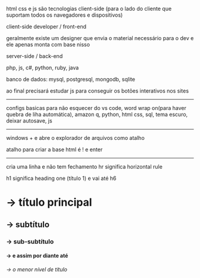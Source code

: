 html css e js são tecnologias client-side (para o lado do cliente que suportam todos os navegadores e dispositivos)

client-side developer / front-end 

geralmente existe um designer que envia o material necessário para o dev e ele apenas monta com base nisso

server-side / back-end

php, js, c#, python, ruby, java

banco de dados: mysql, postgresql, mongodb, sqlite

ao final precisará estudar js para conseguir os botões interativos nos sites

-------------------------------------------------------------------------------------------------------------------


configs basicas para não esquecer do vs code, word wrap on(para haver quebra de liha automática), amazon q, python, html css, sql, tema escuro, deixar autosave, js

-------------------------------------------------------------------------------------------------------------------

windows + e abre o explorador de arquivos como atalho

atalho para criar a base html é ! e enter

<hr> cria uma linha e não tem fechamento hr significa horizontal rule

h1 significa heading one (título 1) e vai até h6

<h1> → título principal
<h2> → subtítulo
<h3> → sub-subtítulo
<h4> → e assim por diante até
<h6> → o menor nível de título
